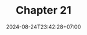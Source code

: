 ---
weight: 3200
title: "Chapter 21"
description: ""
icon: "article"
date: "2024-08-24T23:42:28+07:00"
lastmod: "2024-08-24T23:42:28+07:00"
draft: false
toc: true
---
